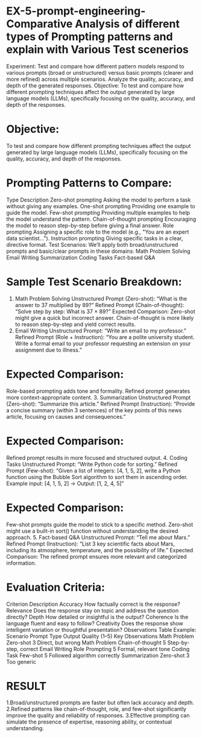 # EX-5-prompt-engineering-Comparative Analysis of different types of Prompting patterns and explain with Various Test scenerios

Experiment:
Test and compare how different pattern models respond to various prompts (broad or unstructured) versus basic prompts (clearer and more refined) across multiple scenarios. 
     Analyze the quality, accuracy, and depth of the generated responses.
Objective:
To test and compare how different prompting techniques affect the output generated by large language models (LLMs), specifically focusing on the quality, accuracy, and depth of the responses.

# Objective:
To test and compare how different prompting techniques affect the output generated by large language models (LLMs), specifically focusing on the quality, accuracy, and depth of the responses.
# Prompting Patterns to Compare:
Type	Description
Zero-shot prompting	Asking the model to perform a task without giving any examples.
One-shot prompting	Providing one example to guide the model.
Few-shot prompting	Providing multiple examples to help the model understand the pattern.
Chain-of-thought prompting	Encouraging the model to reason step-by-step before giving a final answer.
Role prompting	Assigning a specific role to the model (e.g., "You are an expert data scientist...").
Instruction prompting	Giving specific tasks in a clear, directive format.
Test Scenarios:
We’ll apply both broad/unstructured prompts and basic/clear prompts in these domains:
Math Problem Solving
Email Writing
Summarization
Coding Tasks
Fact-based Q&A
# Sample Test Scenario Breakdown:
1. Math Problem Solving
Unstructured Prompt (Zero-shot):
“What is the answer to 37 multiplied by 89?”
Refined Prompt (Chain-of-thought):
“Solve step by step: What is 37 × 89?”
Expected Comparison:
Zero-shot might give a quick but incorrect answer.
Chain-of-thought is more likely to reason step-by-step and yield correct results.
2. Email Writing
Unstructured Prompt:
“Write an email to my professor.”
Refined Prompt (Role + Instruction):
“You are a polite university student. Write a formal email to your professor requesting an extension on your assignment due to illness.”
# Expected Comparison:
Role-based prompting adds tone and formality.
Refined prompt generates more context-appropriate content.
3. Summarization
Unstructured Prompt (Zero-shot):
“Summarize this article.”
Refined Prompt (Instruction):
“Provide a concise summary (within 3 sentences) of the key points of this news article, focusing on causes and consequences.”
# Expected Comparison:
Refined prompt results in more focused and structured output.
4. Coding Tasks
Unstructured Prompt:
“Write Python code for sorting.”
Refined Prompt (Few-shot):
“Given a list of integers: [4, 1, 5, 2], write a Python function using the Bubble Sort algorithm to sort them in ascending order. Example input: [4, 1, 5, 2] → Output: [1, 2, 4, 5]”
# Expected Comparison:
Few-shot prompts guide the model to stick to a specific method.
Zero-shot might use a built-in sort() function without understanding the desired approach.
5. Fact-based Q&A
Unstructured Prompt:
“Tell me about Mars.”
Refined Prompt (Instruction):
“List 3 key scientific facts about Mars, including its atmosphere, temperature, and the possibility of life.”
Expected Comparison:
The refined prompt ensures more relevant and categorized information.
# Evaluation Criteria:
Criterion	Description
Accuracy	How factually correct is the response?
Relevance	Does the response stay on topic and address the question directly?
Depth	How detailed or insightful is the output?
Coherence	Is the language fluent and easy to follow?
Creativity	Does the response show intelligent variation or thoughtful presentation?
Observations Table Example:
Scenario	Prompt Type	Output Quality (1–5)	Key Observations
Math Problem	Zero-shot	3	Direct, but wrong
Math Problem	Chain-of-thought	5	Step-by-step, correct
Email Writing	Role Prompting	5	Formal, relevant tone
Coding Task	Few-shot	5	Followed algorithm correctly
Summarization	Zero-shot	3	Too generic
# RESULT
1.Broad/unstructured prompts are faster but often lack accuracy and depth.
2.Refined patterns like chain-of-thought, role, and few-shot significantly improve the quality and reliability of responses.
3.Effective prompting can simulate the presence of expertise, reasoning ability, or contextual understanding.
